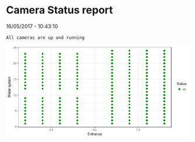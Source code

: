 Camera Status report
================
16/05/2017 - 10:43:10

    All cameras are up and running

![](camreport_files/figure-markdown_github/unnamed-chunk-2-1.png)
